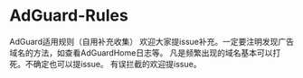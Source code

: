 # AdGuard-Rules
AdGuard适用规则（自用补充收集）
欢迎大家提issue补充。一定要注明发现广告域名的方法，如查看AdGuardHome日志等。
凡是频繁出现的域名基本可以打死。不确定也可以提issue。
有误拦截的欢迎提issue。
